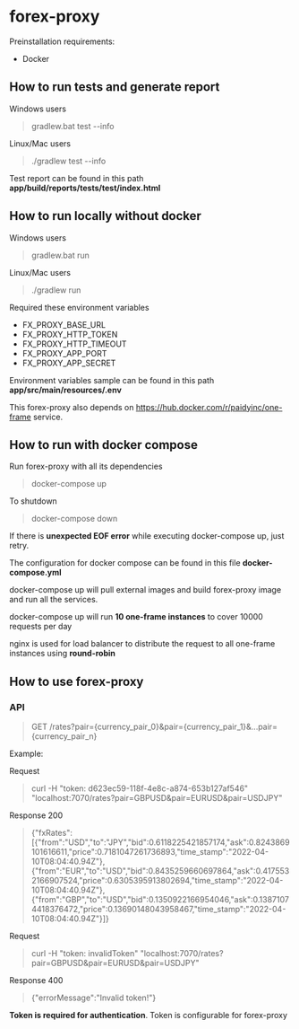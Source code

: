 # forex-proxy

Preinstallation requirements:
- Docker

## How to run tests and generate report

Windows users
> gradlew.bat test --info

Linux/Mac users
> ./gradlew test --info

Test report can be found in this path **app/build/reports/tests/test/index.html**

## How to run locally without docker

Windows users
> gradlew.bat run

Linux/Mac users
> ./gradlew run

Required these environment variables
- FX_PROXY_BASE_URL
- FX_PROXY_HTTP_TOKEN
- FX_PROXY_HTTP_TIMEOUT
- FX_PROXY_APP_PORT
- FX_PROXY_APP_SECRET

Environment variables sample can be found in this path **app/src/main/resources/.env**
 
 This forex-proxy also depends on https://hub.docker.com/r/paidyinc/one-frame service.

 ## How to run with docker compose

Run forex-proxy with all its dependencies
 > docker-compose up

To shutdown
 > docker-compose down

 If there is **unexpected EOF error** while executing docker-compose up, just retry.

 The configuration for docker compose can be found in this file **docker-compose.yml**

 docker-compose up will pull external images and build forex-proxy image and run all the services.

 docker-compose up will run **10 one-frame instances** to cover 10000 requests per day

 nginx is used for load balancer to distribute the request to all one-frame instances using **round-robin**

 ## How to use forex-proxy

 ### API

> GET /rates?pair={currency_pair_0}&pair={currency_pair_1}&...pair={currency_pair_n}

Example:

Request
> curl -H "token: d623ec59-118f-4e8c-a874-653b127af546" "localhost:7070/rates?pair=GBPUSD&pair=EURUSD&pair=USDJPY"

Response 200
> {"fxRates":[{"from":"USD","to":"JPY","bid":0.6118225421857174,"ask":0.8243869101616611,"price":0.7181047261736893,"time_stamp":"2022-04-10T08:04:40.94Z"},{"from":"EUR","to":"USD","bid":0.8435259660697864,"ask":0.4175532166907524,"price":0.6305395913802694,"time_stamp":"2022-04-10T08:04:40.94Z"},{"from":"GBP","to":"USD","bid":0.1350922166954046,"ask":0.13871074418376472,"price":0.13690148043958467,"time_stamp":"2022-04-10T08:04:40.94Z"}]}

Request
> curl -H "token: invalidToken" "localhost:7070/rates?pair=GBPUSD&pair=EURUSD&pair=USDJPY"

Response 400
> {"errorMessage":"Invalid token!"}

**Token is required for authentication**. Token is configurable for forex-proxy
